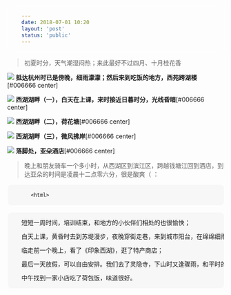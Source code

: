 ```yaml
---
date: 2018-07-01 10:20
layout: 'post'
status: 'public'
---
```

<audio src="https://inz.oss-cn-beijing.aliyuncs.com/Audios/128kbit/%E9%9D%99%E3%81%8B%E3%81%AA%E5%A4%8F%20-%20%E6%98%A5%E9%87%8E%E5%B7%9D%E6%9D%89%E5%8D%89.mp3" autoplay loop></audio>
> 初夏时分，天气潮湿闷热；来此最好不过四月、十月桂花香

![](https://cdn.pixabay.com/photo/2020/09/25/03/00/place-5600368_1280.jpg)
        **抵达杭州时已是傍晚，细雨濛濛；然后来到吃饭的地方，西苑跨湖楼**[#006666 center]

![](https://cdn.pixabay.com/photo/2020/09/25/03/02/place-5600370_1280.jpg)
        **西湖湖畔（一），白天在上课，来时接近日暮时分，光线昏暗**[#006666 center]

![](https://cdn.pixabay.com/photo/2020/09/25/03/00/place-5600367_1280.jpg)
        **西湖湖畔（二），荷花塘**[#006666 center]

![](https://cdn.pixabay.com/photo/2020/09/25/03/04/place-5600372_1280.jpg)
        **西湖湖畔（三），微风拂岸**[#006666 center]

![](https://cdn.pixabay.com/photo/2020/09/25/02/58/architecture-5600365_1280.jpg)
        **落脚处，亚朵酒店**[#006666 center]

> 晚上和朋友骑车一个多小时，从西湖区到滨江区，跨越钱塘江回到酒店，到达亚朵的时间是凌晨十二点零六分，很是酸爽（ ：

       <html>
<head>
<title>Markdown语法整理</title>
<meta http-equiv="Content-Type" content="text/html; charset=utf-8" />
<script type="text/javascript"  src="http://cdn.mathjax.org/mathjax/latest/MathJax.js?config=TeX-AMS-MML_HTMLorMML"></script>
<style type="text/css">
pre {
  background-color: #F7F7F7;
  border: 1px solid #FFFFFF;
  font-size: 14px;
  line-height: 16px;
  overflow: auto;
  padding: 16px 32px;
  border-radius: 10px;
  
}
</style>
</head>

<body>
<pre>
短短一周时间，培训结束，和地方的小伙伴们相处的也很愉快；</br>
白天上课，黄昏时去到苏堤漫步，夜晚穿街走巷，来到城市阳台，在绵绵细雨中观看了Lighting show；</br>
临走前一个晚上，看了《印象西湖》，逛了特产商店；</br>
最后一天放假，可以自由安排。我们去了灵隐寺，下山时又逢骤雨，和平时的潮湿闷热感比起来，更舒服；</br>
中午找到一家小店吃了荷包饭，味道很好。
</pre>
</body>
</html>